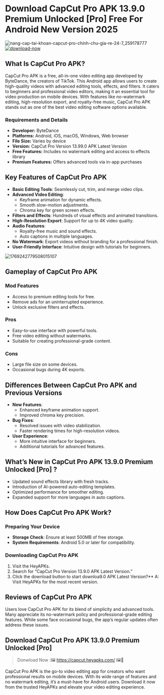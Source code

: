 # Download CapCut Pro APK 13.9.0 Premium Unlocked [Pro] Free For Android New Version 2025

![nang-cap-tai-khoan-capcut-pro-chinh-chu-gia-re-24-7_259178777](https://github.com/user-attachments/assets/c686b903-24e4-4bb2-ba97-1c9a174e83cf) [![download-now](https://github.com/user-attachments/assets/22657e67-9d2d-46af-a41a-5d365d2ddc1f)](https://capcut.heyapks.com/) 


## What Is CapCut Pro APK?
CapCut Pro APK is a free, all-in-one video editing app developed by ByteDance, the creators of TikTok. This Android app allows users to create high-quality videos with advanced editing tools, effects, and filters. It caters to beginners and professional video editors, making it an essential tool for video production on mobile devices. With features like no-watermark editing, high-resolution export, and royalty-free music, CapCut Pro APK stands out as one of the best video editing software options available.

### Requirements and Details
- **Developer:** ByteDance
- **Platforms:** Android, iOS, macOS, Windows, Web browser
- **File Size:** Varies by device
- **Version:** CapCut Pro Version 13.99.0 APK Latest Version
- **Free Features:** Includes no watermark editing and access to effects library
- **Premium Features:** Offers advanced tools via in-app purchases

## Key Features of CapCut Pro APK
- **Basic Editing Tools**: Seamlessly cut, trim, and merge video clips.
- **Advanced Video Editing**:
  - Keyframe animation for dynamic effects.
  - Smooth slow-motion adjustments.
  - Chroma key for green screen effects.
- **Filters and Effects**: Hundreds of visual effects and animated transitions.
- **High-Resolution Export**: Support for up to 4K video quality.
- **Audio Features**:
  - Royalty-free music and sound effects.
  - Auto captions in multiple languages.
- **No Watermark**: Export videos without branding for a professional finish.
- **User-Friendly Interface**: Intuitive design with tutorials for beginners.

![1769242779508015107](https://github.com/user-attachments/assets/f16410e6-a30f-4441-af25-16bc7583bbac)


## Gameplay of CapCut Pro APK

### Mod Features
- Access to premium editing tools for free.
- Remove ads for an uninterrupted experience.
- Unlock exclusive filters and effects.

### Pros
- Easy-to-use interface with powerful tools.
- Free video editing without watermarks.
- Suitable for creating professional-grade content.

### Cons
- Large file size on some devices.
- Occasional bugs during 4K exports.

## Differences Between CapCut Pro APK and Previous Versions
- **New Features**:
  - Enhanced keyframe animation support.
  - Improved chroma key precision.
- **Bug Fixes**:
  - Resolved issues with video stabilization.
  - Faster rendering times for high-resolution videos.
- **User Experience**:
  - More intuitive interface for beginners.
  - Additional tutorials for advanced features.

## What’s New in CapCut Pro APK 13.9.0 Premium Unlocked [Pro] ?
- Updated sound effects library with fresh tracks.
- Introduction of AI-powered auto-editing templates.
- Optimized performance for smoother editing.
- Expanded support for more languages in auto captions.

## How Does CapCut Pro APK Work?

### Preparing Your Device
- **Storage Check**: Ensure at least 500MB of free storage.
- **System Requirements**: Android 5.0 or later for compatibility.

### Downloading CapCut Pro APK
1. Visit the HeyAPKs.
2. Search for “CapCut Pro Version 13.9.0 APK Latest Version.”
3. Click the download button to start downloa9.0 APK Latest Version?**
A: Visit HeyAPKs for the most recent version.

## Reviews of CapCut Pro APK
Users love CapCut Pro APK for its blend of simplicity and advanced tools. Many appreciate its no-watermark policy and professional-grade editing features. While some face occasional bugs, the app’s regular updates often address these issues.

## Download CapCut Pro APK 13.9.0 Premium Unlocked [Pro]

>Donwload Now :🖼️ https://capcut.heyapks.com/ 🖼️📲

CapCut Pro APK is the go-to video editing app for creators who want professional results on mobile devices. With its wide range of features and no watermark editing, it’s a must-have for Android users. Download it now from the trusted HeyAPKs and elevate your video editing experience.

